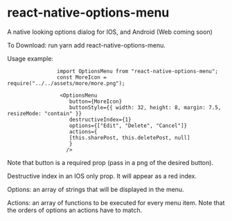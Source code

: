 # react-native-options-menu
A native looking options dialog for IOS, and Android (Web coming soon)

To Download: run yarn add react-native-options-menu.

Usage example: 

                    import OptionsMenu from "react-native-options-menu";
                    const MoreIcon = require("../../assets/more/more.png");

                     <OptionsMenu
                        button={MoreIcon}
                        buttonStyle={{ width: 32, height: 8, margin: 7.5, resizeMode: "contain" }}
                        destructiveIndex={1}
                        options={["Edit", "Delete", "Cancel"]}
                        actions={
                        [this.sharePost, this.deletePost, null]
                        }
                       />
                           
                           
Note that button is a required prop (pass in a png of the desired button).

Destructive index in an IOS only prop. It will appear as a red index. 

Options: an array of strings that will be displayed in the menu.

Actions: an array of functions to be executed for every menu item. Note that the orders of options an actions have to match.

